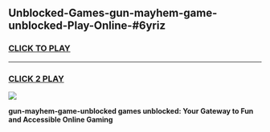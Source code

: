 
## Unblocked-Games-gun-mayhem-game-unblocked-Play-Online-#6yriz
<h3>
<a href="https://premium.freeplayer.one?title=gun-mayhem-game-unblocked&ref=27F">CLICK TO PLAY</a></h3>
<hr>

<h3>
<a href="https://premium.freeplayer.one?title=gun-mayhem-game-unblocked&ref=27F">CLICK 2 PLAY</a>
  
</h3>

<a href="https://premium.freeplayer.one?title=gun-mayhem-game-unblocked&ref=27F"><img src="https://clearcache.store/games.png"></a>


**gun-mayhem-game-unblocked games unblocked: Your Gateway to Fun and Accessible Online Gaming**
